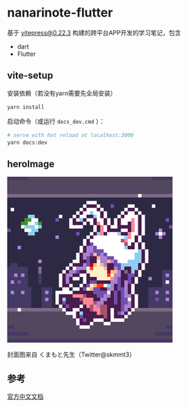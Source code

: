 # nanarinote-flutter
 
基于 vitepress@0.22.3 构建的跨平台APP开发的学习笔记，包含

- dart
- Flutter


## vite-setup

安装依赖（若没有yarn需要先全局安装）

```bash
yarn install
```

启动命令（或运行 `docs_dev.cmd` ）：

```bash
# serve with hot reload at localhost:3000
yarn docs:dev
```

## heroImage

![鈴仙・優曇華院・イナバ](./docs/public/EvJiiArXYAEyyuL.png)

封面图来自 くまもと先生（Twitter@skmmt3）


## 参考

[官方中文文档](https://dart.cn/)
